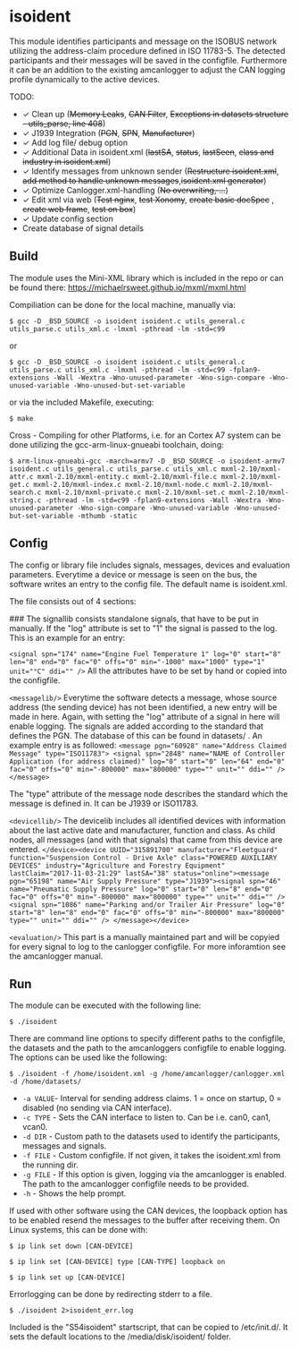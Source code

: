 # isoident
This module identifies participants and message on the ISOBUS network utilizing the address-claim procedure defined in ISO 11783-5. The detected participants and their messages will be saved in the configfile. Furthermore it can be an addition to the existing amcanlogger to adjust the CAN logging profile dynamically to the active devices.

TODO:
* ✓ Clean up (~~Memory Leaks~~, ~~CAN Filter~~, ~~Exceptions in datasets structure - utils_parse, line 408~~)
* ✓ J1939 Integration (~~PGN~~, ~~SPN~~, ~~Manufacturer~~)
* ✓ Add log file/ debug option
* ✓ Additional Data in isoident.xml (~~lastSA~~, ~~status~~, ~~lastSeen~~, ~~class and industry in isoident.xml~~)
* ✓ Identify messages from unknown sender (~~Restructure isoident.xml~~, ~~add method to handle unknown messages~~,~~isoident.xml generator~~)
* ✓ Optimize Canlogger.xml-handling (~~No overwriting, ...~~)
* ✓ Edit xml via web (~~Test nginx~~, ~~test Xonomy~~, ~~create basic docSpec~~ , ~~create web frame~~, ~~test on box~~) 
* ✓ Update config section
* Create database of signal details

## Build

The module uses the Mini-XML library which is included in the repo or can be found there: https://michaelrsweet.github.io/mxml/mxml.html

Compiliation can be done for the local machine, manually via:

`$ gcc -D _BSD_SOURCE -o isoident isoident.c utils_general.c utils_parse.c utils_xml.c -lmxml -pthread -lm -std=c99`

or

`$ gcc -D _BSD_SOURCE -o isoident isoident.c utils_general.c utils_parse.c utils_xml.c -lmxml -pthread -lm -std=c99 -fplan9-extensions -Wall -Wextra -Wno-unused-parameter -Wno-sign-compare -Wno-unused-variable -Wno-unused-but-set-variable`

or via the included Makefile, executing:

`$ make`

Cross - Compiling for other Platforms, i.e. for an Cortex A7 system can be done utilizing the gcc-arm-linux-gnueabi toolchain, doing:

`$ arm-linux-gnueabi-gcc -march=armv7 -D _BSD_SOURCE -o isoident-armv7 isoident.c utils_general.c utils_parse.c utils_xml.c mxml-2.10/mxml-attr.c mxml-2.10/mxml-entity.c mxml-2.10/mxml-file.c mxml-2.10/mxml-get.c mxml-2.10/mxml-index.c mxml-2.10/mxml-node.c mxml-2.10/mxml-search.c mxml-2.10/mxml-private.c mxml-2.10/mxml-set.c mxml-2.10/mxml-string.c -pthread -lm -std=c99 -fplan9-extensions -Wall -Wextra -Wno-unused-parameter -Wno-sign-compare -Wno-unused-variable -Wno-unused-but-set-variable -mthumb -static`

## Config

The config or library file includes signals, messages, devices and evaluation parameters. Everytime a device or message is seen on the bus, the software writes an entry to the config file.
The default name is isoident.xml.

The file consists out of 4 sections:

###<signallib/>
The signallib consists standalone signals, that have to be put in manually. If the "log" attribute is set to "1" the signal is passed to the log. This is an example for an entry:

`<signal spn="174" name="Engine Fuel Temperature 1" log="0" start="8" len="8" end="0" fac="0" offs="0" min="-1000" max="1000" type="1" unit="°C" ddi="" />`
All the attributes have to be set by hand or copied into the configfile.


`<messagelib/>`
Everytime the software detects a message, whose source address (the sending device) has not been identified, a new entry will be made in here. Again, with setting the "log" attribute of a signal in here will enable logging. The signals are added according to the standard that defines the PGN. The database of this can be found in datasets/ . An example entry is as followed:
`<message pgn="60928" name="Address Claimed Message" type="ISO11783"> <signal spn="2848" name="NAME of Controller Application (for address claimed)" log="0" start="0" len="64" end="0" fac="0" offs="0" min="-800000" max="800000" type="" unit="" ddi="" /></message>`

The "type" attribute of the message node describes the standard which the message is defined in. It can be J1939 or ISO11783.


`<devicellib/>`
The devicelib includes all identified devices with information about the last active date and manufacturer, function and class. As child nodes, all messages (and with that signals) that came from this device are entered.
`</device><device UUID="315891700" manufacturer="Fleetguard" function="Suspension Control - Drive Axle" class="POWERED AUXILIARY DEVICES" industry="Agriculture and Forestry Equipment" lastClaim="2017-11-03-21:29" lastSA="38" status="online"><message pgn="65198" name="Air Supply Pressure" type="J1939"><signal spn="46" name="Pneumatic Supply Pressure" log="0" start="0" len="8" end="0"
fac="0" offs="0" min="-800000" max="800000" type="" unit="" ddi="" /><signal spn="1086" name="Parking and/or Trailer Air Pressure" log="0" start="8" len="8" end="0" fac="0" offs="0" min="-800000" max="800000" type=""
unit="" ddi="" /> </message></device>`


`<evaluation/>`
This part is a manually maintained part and will be copyied for every signal to log to the canlogger configfile. For more inforamtion see the amcanlogger manual.


## Run

The module can be executed with the following line:

`$ ./isoident`

There are command line options to specify different paths to the configfile, the datasets and the path to the amcanloggers configfile to enable logging. The options can be used like the following:

`$ ./isoident -f /home/isoident.xml -g /home/amcanlogger/canlogger.xml -d /home/datasets/`

* `-a VALUE`- Interval for sending address claims. 1 = once on startup, 0 = disabled (no sending via CAN interface).
* `-c TYPE` - Sets the CAN interface to listen to. Can be i.e. can0, can1, vcan0.
* `-d DIR`  - Custom path to the datasets used to identify the participants, messages and signals.
* `-f FILE` - Custom configfile. If not given, it takes the isoident.xml from the running dir.
* `-g FILE` - If this option is given, logging via the amcanlogger is enabled. The path to the amcanlogger configfile needs to be provided.
* `-h` - Shows the help prompt.

If used with other software using the CAN devices, the loopback option has to be enabled resend the messages to the buffer after receiving them. On Linux systems, this can be done with:

`$ ip link set down [CAN-DEVICE]`

`$ ip link set [CAN-DEVICE] type [CAN-TYPE] loopback on`

`$ ip link set up [CAN-DEVICE]`

Errorlogging can be done by redirecting stderr to a file.

`$ ./isoident 2>isoident_err.log`

Included is the "S54isoident" startscript, that can be copied to  /etc/init.d/. It sets the default locations to the  /media/disk/isoident/ folder.
